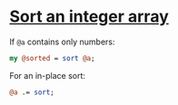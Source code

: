 [1]: https://rosettacode.org/wiki/Sort_an_integer_array

# [Sort an integer array][1]


If `@a` contains only numbers:

```perl
my @sorted = sort @a;
```


For an in-place sort:

```perl
@a .= sort;
```
